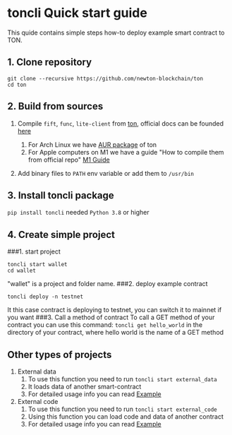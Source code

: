 # toncli Quick start guide
This quide contains simple steps how-to deploy example smart contract to TON.
## 1. Clone repository
```
git clone --recursive https://github.com/newton-blockchain/ton
cd ton
```
## 2. Build from sources
1. Compile `fift`, `func`, `lite-client` from [ton](https://github.com/newton-blockchain/ton), official docs can be founded [here](https://ton.org/docs/#/howto/getting-started)
    1. For Arch Linux we have [AUR package](https://aur.archlinux.org/packages/ton-git/) of ton
    2. For Apple computers on M1 we have a guide "How to compile them from official repo" [M1 Guide](./docs/apple_m1_compile_fix.md)

2. Add binary files to `PATH` env variable or add them to `/usr/bin`

## 3. Install toncli package
`pip install toncli` needed `Python 3.8` or higher

## 4. Create simple project
###1. start project
```
toncli start wallet
cd wallet
```
"wallet" is a project and folder name.
###2. deploy example contract
```
toncli deploy -n testnet
```
It this case contract is deploying to testnet, you can switch it to mainnet if you want
###3. Call a method of contract
To call a GET method of your contract you can use this command:
`toncli get hello_world` in the directory of your contract, where hello world is the name of a GET method
## Other types of projects
1. External data
   1. To use this function you need to run `toncli start external_data`
   2. It loads data of another smart-contract
   3. For detailed usage info you can read [Example](/src/toncli/projects/external_data/README.md)
2. External code
   1. To use this function you need to run `toncli start external_code`
   2. Using this function you can load code and data of another contract
   3. For detailed usage info you can read [Example](/src/toncli/projects/external_code/README.md)
